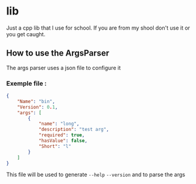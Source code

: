# lib

Just a cpp lib that I use for school.
If you are from my shool don't use it or you get caught.

## How to use the ArgsParser

The args parser uses a json file to configure it
### Exemple file :

```json
{
    "Name": "bin",
    "Version": 0.1,
    "args": [
        {
            "name": "long",
            "description": "test arg",
            "required": true,
            "hasValue": false,
            "Short": "l"
        }
    ]
}
```

This file will be used to generate `--help` `--version` and to parse the args
